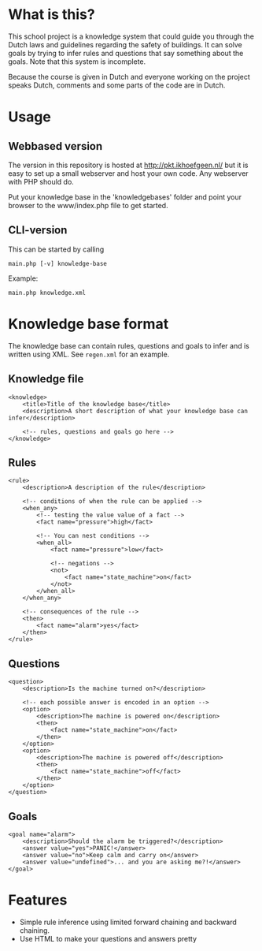 # What is this?
This school project is a knowledge system that could guide you through the Dutch laws and guidelines regarding the safety of buildings. It can solve goals by trying to infer rules and questions that say something about the goals. Note that this system is incomplete.

Because the course is given in Dutch and everyone working on the project speaks Dutch, comments and some parts of the code are in Dutch.

# Usage
## Webbased version
The version in this repository is hosted at http://pkt.ikhoefgeen.nl/ but it is easy to set up a small webserver and host your own code. Any webserver with PHP should do.

Put your knowledge base in the 'knowledgebases' folder and point your browser to the www/index.php file to get started.

## CLI-version
This can be started by calling

	main.php [-v] knowledge-base

Example:
	
	main.php knowledge.xml

# Knowledge base format
The knowledge base can contain rules, questions and goals to infer and is written using XML. See `regen.xml` for an example.

## Knowledge file
	<knowledge>
		<title>Title of the knowledge base</title>
		<description>A short description of what your knowledge base can infer</description>

		<!-- rules, questions and goals go here -->
	</knowledge>

## Rules
	<rule>
		<description>A description of the rule</description>

		<!-- conditions of when the rule can be applied -->
		<when_any>
			<!-- testing the value value of a fact -->
			<fact name="pressure">high</fact>
			
			<!-- You can nest conditions -->
			<when_all>
				<fact name="pressure">low</fact>

				<!-- negations -->
				<not>
					<fact name="state_machine">on</fact>
				</not>
			</when_all>
		</when_any>

		<!-- consequences of the rule -->
		<then>
			<fact name="alarm">yes</fact>
		</then>
	</rule>

## Questions
	<question>
		<description>Is the machine turned on?</description>

		<!-- each possible answer is encoded in an option -->
		<option>
			<description>The machine is powered on</description>
			<then>
				<fact name="state_machine">on</fact>
			</then>
		</option>
		<option>
			<description>The machine is powered off</description>
			<then>
				<fact name="state_machine">off</fact>
			</then>
		</option>
	</question>

## Goals
	<goal name="alarm">
		<description>Should the alarm be triggered?</description>
		<answer value="yes">PANIC!</answer>
		<answer value="no">Keep calm and carry on</answer>
		<answer value="undefined">... and you are asking me?!</answer>
	</goal>

# Features
- Simple rule inference using limited forward chaining and backward chaining.
- Use HTML to make your questions and answers pretty

